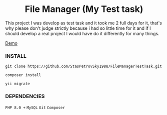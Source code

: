 <h1 align="center">File Manager (My Test task)</h1>

This project I was develop as test task and it took me 2 full days for it, that's why please don't judge strictly because i had so little time for it and if I should develop a real project I would have do it differently for many things.

[Demo](https://filemanager.yuzhny.in)

<h3>INSTALL</h2>

`git clone https://github.com/StasPetrovSky1988/FileManagerTestTask.git`

`composer install`

`yii migrate`

<h3>DEPENDENCIES</h2>

`PHP 8.0 +` `MySQL` `Git` `Composer`



